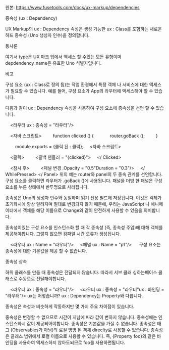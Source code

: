 원본: https://www.fusetools.com/docs/ux-markup/dependencies

종속성 (ux : Dependency)

UX Markup의 ux : Dependency 속성은 생성 가능한 ux : Class를 포함하는 새로운 하드 종속성 (Uno 생성자 인수)을 정의합니다.

통사론

<type ux : Dependency = "dependency_name"/>
여기서 type은 UX 마크 업에서 액세스 할 수있는 모든 유형이며 depdendency_name은 유효한 Uno 식별자입니다.

비고

구성 요소 (ux : Class로 정의 됨)는 작업 환경에서 특정 객체 나 서비스에 대한 액세스가 필요할 수 있습니다. 예를 들어, 구성 요소가 App의 라우터에 액세스해야 할 수 있습니다.

다음과 같이 ux : Dependency 속성을 사용하여 구성 요소에 종속성을 선언 할 수 있습니다.

<Panel ux : Class = "MyBackButton">
    <라우터 ux : 종속성 = "라우터"/>
    <Panel ux : Dependency = "panel"/>

    <자바 스크립트>
        function clicked () {
            router.goBack ();
        }

        module.exports = {클릭 된 : 클릭};
    <자바 스크립트>

    <클릭>
        <콜백 핸들러 = "{clicked}">
    </ Clicked>

    <잠시 후>
        <패널 변경 .Opacity = "0.5"Duration = "0.3"/>
    </ WhilePressed>
</ Panel>
위의 예는 router와 panel의 두 종속 관계를 선언합니다. 구성 요소를 클릭하면 라우터가 .goBack ()에 사용됩니다. 패널을 더빙 한 패널은 구성 요소를 누른 상태에서 반투명으로 사라집니다.

종속성은 Uno의 생성자 인수와 동일하며 읽기 전용 필드에 저장됩니다. 이것은 객체가 초기화시에 항상 알려지며 절대로 변경되지 않기 때문에, 우리는 JavaScript 나 애니메이터에서 객체를 해당 이름으로 Change와 같이 안전하게 사용할 수 있음을 의미합니다.

종속성이있는 구성 요소를 인스턴스화 할 때 각 종속성 (즉, 종속성 주입)에 대해 객체를 제공해야합니다. 그렇지 않으면 컴파일 시간 오류가 생성됩니다.

<App>
    <라우터 ux : Name = "라우터"/>
    <패널 ux : Name = "p1"/>
    <MyBackButton router = "router"panel = "p1"/>
</ App>
구성 요소는 종속성에 대한 기본값을 제공 할 수 없습니다.

종속성 상속

하위 클래스를 만들 때 종속성은 전달되지 않습니다. 따라서 서브 클래 싱하는베이스 클래스로 수동으로 전달해야합니다.

<Page ux : Class = "A">
    <라우터 ux : 종속성 = "라우터"/>
</ Page>
<A ux:Class="B">
    <라우터 ux : 종속성 = "라우터"ux : 바인딩 = "라우터"/>
</A>
ux는 어떻습니까? ux : Dependency는 Property와 다릅니다.

종속성은 속성과 비슷하게 작동하지만 몇 가지 주요 차이점이 있습니다.

종속성은 변경할 수 없으므로 시간이 지남에 따라 값이 변하지 않습니다.
종속성에는 인스턴스화시 값이 제공되어야합니다.
종속성은 기본값을 가질 수 없습니다.
종속성은 <JavaScript> 태그 (Observables가 아님)의 로컬 명명 된 객체 direclty로 사용할 수 있습니다.
종속성은 클래스 범위에서 로컬 이름으로 사용할 수 있습니다. 즉, {Property foo}와 같은 바인딩을 사용하여 액세스하지 않아도되므로 foo를 사용하면됩니다.
